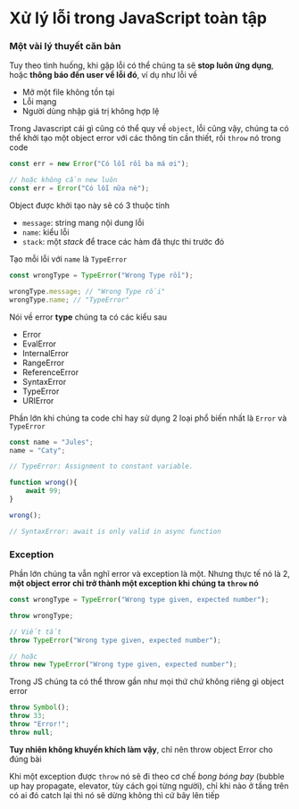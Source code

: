# Xử lý lỗi trong JavaScript toàn tập

### Một vài lý thuyết căn bản

Tuy theo tình huống, khi gặp lỗi có thể chúng ta sẽ **stop luôn ứng dụng**, hoặc **thông báo đến user về lỗi đó**, ví dụ như lỗi về

- Mở một file không tồn tại
- Lỗi mạng
- Người dùng nhập giá trị không hợp lệ

Trong Javascript cái gì cũng có thể quy về `object`, lỗi cũng vậy, chúng ta có thể khởi tạo một object error với các thông tin cần thiết, rồi `throw` nó trong code

```js
const err = new Error("Có lỗi rồi ba má ơi");

// hoặc không cần new luôn
const err = Error("Có lỗi nữa nè");
```

Object được khởi tạo này sẽ có 3 thuộc tính 

- `message`: string mang nội dung lỗi
- `name`: kiểu lỗi
- `stack`: một *stack* để trace các hàm đã thực thi trước đó

Tạo mỗi lỗi với `name` là `TypeError`

```js
const wrongType = TypeError("Wrong Type rồi");

wrongType.message; // "Wrong Type rồi"
wrongType.name; // "TypeError"
```

Nói về error **type** chúng ta có các kiểu sau

- Error
- EvalError
- InternalError
- RangeError
- ReferenceError
- SyntaxError
- TypeError
- URIError

Phần lớn khi chúng ta code chỉ hay sử dụng 2 loại phổ biến nhất là `Error` và `TypeError`

```js
const name = "Jules";
name = "Caty";

// TypeError: Assignment to constant variable.
```

```js
function wrong(){
    await 99;
}

wrong();

// SyntaxError: await is only valid in async function
```

### Exception

Phần lớn chúng ta vẫn nghĩ error và exception là một. Nhưng thực tế nó là 2, **một object error chỉ trở thành một exception khi chúng ta `throw` nó**

```js
const wrongType = TypeError("Wrong type given, expected number");

throw wrongType;

// Viết tắt
throw TypeError("Wrong type given, expected number");

// hoặc
throw new TypeError("Wrong type given, expected number");
```

Trong JS chúng ta có thể throw gần như mọi thứ chứ không riêng gì object error

```js
throw Symbol();
throw 33;
throw "Error!";
throw null;
```

**Tuy nhiên không khuyến khích làm vậy**, chỉ nên throw object Error cho đúng bài

 Khi một exception được `throw` nó sẽ đi theo cơ chế *bong bóng bay*  (bubble up hay propagate, elevator, tùy cách gọi từng người), chỉ khi nào ở tầng trên có ai đó catch lại thì nó sẽ dừng không thì cứ bây lên tiếp

